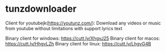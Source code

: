 # tunzdownloader
Client for youtubejk(https://youtunz.com/): Download any videos or music from youtube without limitations with support lyrics text

Binary client for windows: https://cutt.ly/XhgvJ25
Binary client for macos: https://cutt.ly/HhgvLZh
Binary client for linux: https://cutt.ly/LhgvG4B
